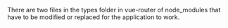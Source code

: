 
There are two files in the types folder in vue-router of node_modules that have to be modified or replaced for the application to work.
